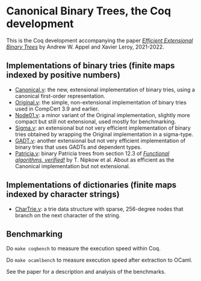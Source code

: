 # Canonical Binary Trees, the Coq development

This is the Coq development accompanying the paper [*Efficient Extensional Binary Trees*](https://hal.inria.fr/hal-03372247) by Andrew W. Appel and Xavier Leroy, 2021-2022.

## Implementations of binary tries (finite maps indexed by positive numbers)

* [Canonical.v](https://xavierleroy.org/canonical-binary-tries/Tries.Canonical.html): the new, extensional implementation of binary tries, using a canonical first-order representation.
* [Original.v](https://xavierleroy.org/canonical-binary-tries/Tries.Original.html): the simple, non-extensional implementation of binary tries used in CompCert 3.9 and earlier.
* [Node01.v](https://xavierleroy.org/canonical-binary-tries/Tries.Node01.html): a minor variant of the Original implementation, slightly more compact but still not extensional, used mostly for benchmarking.
* [Sigma.v](https://xavierleroy.org/canonical-binary-tries/Tries.Sigma.html): an extensional but not very efficient implementation of binary tries obtained by wrapping the Original implementation in a sigma-type.
* [GADT.v](https://xavierleroy.org/canonical-binary-tries/Tries.GADT.html): another extensional but not very efficient implementation of binary tries that uses GADTs and dependent types.
* [Patricia.v](https://xavierleroy.org/canonical-binary-tries/Tries.Patricia.html): binary Patricia trees from section 12.3 of [_Functional algorithms, verified!_](https://functional-algorithms-verified.org/) by T. Nipkow et al.  About as efficient as the Canonical implementation but not extensional.

## Implementations of dictionaries (finite maps indexed by character strings)

* [CharTrie.v](https://xavierleroy.org/canonical-binary-tries/Tries.CharTrie.html): a trie data structure with sparse, 256-degree nodes that branch on the next character of the string.

## Benchmarking

Do `make coqbench` to measure the execution speed within Coq.

Do `make ocamlbench` to measure execution speed after extraction to OCaml.

See the paper for a description and analysis of the benchmarks.
